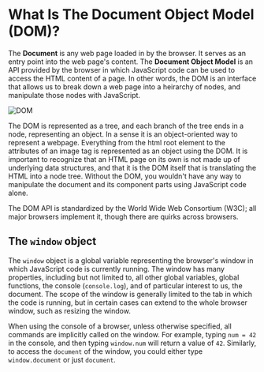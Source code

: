 # What Is The Document Object Model (DOM)?

The **Document** is any web page loaded in by the browser. It serves as an entry
point into the web page's content. The **Document Object Model** is an API
provided by the browser in which JavaScript code can be used to access the HTML
content of a page. In other words, the DOM is an interface that allows us to
break down a web page into a heirarchy of nodes, and manipulate those nodes with
JavaScript.

![DOM](https://upload.wikimedia.org/wikipedia/commons/5/5a/DOM-model.svg)

The DOM is represented as a tree, and each branch of the tree ends in a node,
representing an object. In a sense it is an object-oriented way to represent a
webpage. Everything from the html root element to the attributes of an image tag
is represented as an object using the DOM. It is important to recognize that an
HTML page on its own is not made up of underlying data structures, and that it
is the DOM itself that is translating the HTML into a node tree. Without the
DOM, you wouldn't have any way to manipulate the document and its component
parts using JavaScript code alone.

The DOM API is standardized by the World Wide Web Consortium (W3C); all major
browsers implement it, though there are quirks across browsers.

## The `window` object

The `window` object is a global variable representing the browser's window in
which JavaScript code is currently running. The window has many properties,
including but not limited to, all other global variables, global functions, the
console (`console.log`), and of particular interest to us, the document. The
scope of the window is generally limited to the tab in which the code is
running, but in certain cases can extend to the whole browser window, such as
resizing the window.

When using the console of a browser, unless otherwise specified, all commands
are implicitly called on the window. For example, typing `num = 42` in the
console, and then typing `window.num` will return a value of `42`. Similarly, to
access the `document` of the window, you could either type `window.document` or
just `document`.
